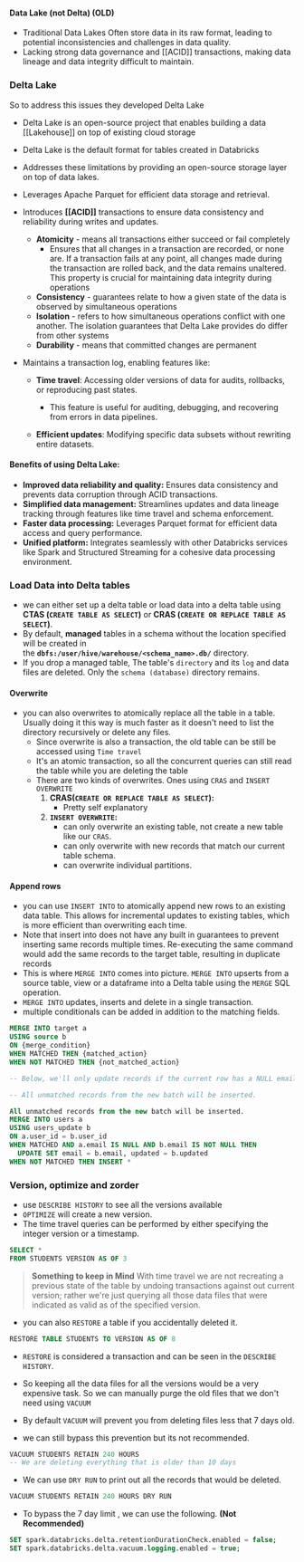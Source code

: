 
#### Data Lake (not Delta) (OLD)
- Traditional Data Lakes Often store data in its raw format, leading to potential inconsistencies and challenges in data quality.
-  Lacking strong data governance and [[ACID]] transactions, making data lineage and data integrity difficult to maintain.

### Delta Lake
So to address this issues they developed Delta Lake

- Delta Lake is an open-source project that enables building a data [[Lakehouse]] on top of existing cloud storage
- Delta Lake is the default format for tables created in Databricks
- Addresses these limitations by providing an open-source storage layer on top of data lakes.
- Leverages Apache Parquet for efficient data storage and retrieval.
- Introduces **[[ACID]]** transactions to ensure data consistency and reliability during writes and updates.
	- **Atomicity** - means all transactions either succeed or fail completely
		- Ensures that all changes in a transaction are recorded, or none are. If a transaction fails at any point, all changes made during the transaction are rolled back, and the data remains unaltered. This property is crucial for maintaining data integrity during operations
	- **Consistency** - guarantees relate to how a given state of the data is observed by simultaneous operations
	- **Isolation** - refers to how simultaneous operations conflict with one another. The isolation guarantees that Delta Lake provides do differ from other systems
	- **Durability** - means that committed changes are permanent

- Maintains a transaction log, enabling features like:
    - **Time travel**: Accessing older versions of data for audits, rollbacks, or reproducing past states.
	    - This feature is useful for auditing, debugging, and recovering from errors in data pipelines.
	
    - **Efficient updates**: Modifying specific data subsets without rewriting entire datasets.

#### Benefits of using Delta Lake:

- **Improved data reliability and quality:** Ensures data consistency and prevents data corruption through ACID transactions.
- **Simplified data management:** Streamlines updates and data lineage tracking through features like time travel and schema enforcement.
- **Faster data processing:** Leverages Parquet format for efficient data access and query performance.
- **Unified platform:** Integrates seamlessly with other Databricks services like Spark and Structured Streaming for a cohesive data processing environment.


### Load Data into Delta tables

- we can either set up a delta table or  load data into a delta table using **CTAS (`CREATE TABLE AS SELECT`)** or **CRAS (`CREATE OR REPLACE TABLE AS SELECT`)**.
- By default, **managed** tables in a schema without the location specified will be created in the **`dbfs:/user/hive/warehouse/<schema_name>.db/`** directory.
- If you drop a managed table, The table's `directory` and its `log` and data files are deleted. Only the `schema (database)` directory remains.

#### Overwrite

- you can also overwrites to atomically replace all the table in a table. Usually doing it this way is much faster as it doesn't need to list the directory recursively or delete any files.
	- Since overwrite is also a transaction, the old table can be still be accessed using `Time travel`
	- It's an atomic transaction, so all the concurrent queries can still read the table while you are deleting the table
	- There are two kinds of overwrites. Ones using `CRAS` and `INSERT OVERWRITE`
		1. **CRAS(`CREATE OR REPLACE TABLE AS SELECT`):** 
			- Pretty self explanatory
		1. **`INSERT OVERWRITE`:**
			- can only overwrite an existing table, not create a new table like our `CRAS`.
			- can only overwrite with new records that match our current table schema.
			- can overwrite individual partitions.

#### Append rows

- you can use `INSERT INTO` to atomically append new rows to an existing data table. This allows for incremental updates to existing tables, which is more efficient than overwriting each time.
- Note that insert into does not have any built in guarantees to prevent inserting same records multiple times. Re-executing the same command would add the same records to the target table, resulting in duplicate records
- This is where `MERGE INTO` comes into picture. `MERGE INTO` upserts from a source table, view or a dataframe into a Delta table using the `MERGE` SQL operation.
- `MERGE INTO` updates, inserts and delete in a single transaction.
- multiple conditionals can be added in addition to the matching fields.

```SQL
MERGE INTO target a
USING source b
ON {merge_condition}
WHEN MATCHED THEN {matched_action}
WHEN NOT MATCHED THEN {not_matched_action}

-- Below, we'll only update records if the current row has a NULL email and the new row does not.

-- All unmatched records from the new batch will be inserted.

All unmatched records from the new batch will be inserted.
MERGE INTO users a
USING users_update b
ON a.user_id = b.user_id
WHEN MATCHED AND a.email IS NULL AND b.email IS NOT NULL THEN
  UPDATE SET email = b.email, updated = b.updated
WHEN NOT MATCHED THEN INSERT *
```


### Version, optimize and zorder

- use `DESCRIBE HISTORY` to see all the versions available
- `OPTIMIZE` will create a new version.
- The time travel queries can be performed by either specifying the integer version or a timestamp.

```SQL
SELECT *
FROM STUDENTS VERSION AS OF 3 
```

> **Something to keep in Mind**                                                                                                With time travel we are not recreating a previous state of the table by undoing transactions against out current version; rather we're just querying all those data files that were indicated as valid as of the specified version.

- you can also `RESTORE` a table if you accidentally deleted it. 

```SQL
RESTORE TABLE STUDENTS TO VERSION AS OF 8
```

- `RESTORE` is considered a transaction and can be seen in the `DESCRIBE HISTORY`.

- So keeping all the data files for all the versions would be a very expensive task. So we can manually purge the old files that we don't need using `VACUUM`
- By default `VACUUM` will prevent you from deleting files less that 7 days old.
- we can still bypass this prevention but its not recommended.

```SQL
VACUUM STUDENTS RETAIN 240 HOURS
-- We are deleting everything that is older than 10 days
```
- We can use `DRY RUN` to print out all the records that would be deleted.

```SQL
VACUUM STUDENTS RETAIN 240 HOURS DRY RUN
```

- To bypass the 7 day limit , we can use the following. **(Not Recommended)**

```SQL
SET spark.databricks.delta.retentionDurationCheck.enabled = false;
SET spark.databricks.delta.vacuum.logging.enabled = true;
```

